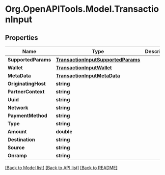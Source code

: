 # Org.OpenAPITools.Model.TransactionInput

## Properties

Name | Type | Description | Notes
------------ | ------------- | ------------- | -------------
**SupportedParams** | [**TransactionInputSupportedParams**](TransactionInputSupportedParams.md) |  | 
**Wallet** | [**TransactionInputWallet**](TransactionInputWallet.md) |  | 
**MetaData** | [**TransactionInputMetaData**](TransactionInputMetaData.md) |  | 
**OriginatingHost** | **string** |  | 
**PartnerContext** | **string** |  | 
**Uuid** | **string** |  | 
**Network** | **string** |  | 
**PaymentMethod** | **string** |  | 
**Type** | **string** |  | 
**Amount** | **double** |  | 
**Destination** | **string** |  | 
**Source** | **string** |  | 
**Onramp** | **string** |  | 

[[Back to Model list]](../README.md#documentation-for-models) [[Back to API list]](../README.md#documentation-for-api-endpoints) [[Back to README]](../README.md)

